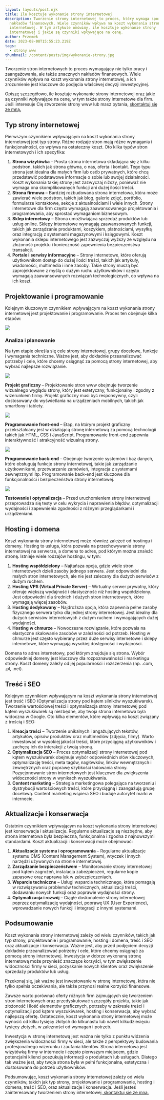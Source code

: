 ```yaml
---
layout: layouts/post.njk
title: Ile kosztuje wykonanie strony internetowej
description: Tworzenie strony internetowej to proces, który wymaga sporo pracy i
  nakładów finansowych. Wiele czynników wpływa na koszt wykonania strony
  internetowej. W tym artykule omówimy, ile kosztuje wykonanie strony
  internetowej i jakie są czynniki wpływające na cenę.
author: Przemek
date: 2023-08-08T15:55:23.219Z
tags:
  - strony www
thumbnail: /content/posts/img/wykonanie-strony.jpg
---
```

Tworzenie stron internetowych to proces wymagający nie tylko pracy i zaangażowania, ale także znacznych nakładów finansowych. Wiele czynników wpływa na koszt wykonania strony internetowej, a ich zrozumienie jest kluczowe do podjęcia właściwej decyzji inwestycyjnej. 

Opiszę szczegółowo, ile kosztuje wykonanie strony internetowej oraz jakie są czynniki wpływające na cenę, w tym także strony internetowe dla firm. Jeśli interesuje Cię stworzenie strony www lub masz pytania, [skontaktuj się ze mną.](/kontakt/)

## Typ strony internetowej

Pierwszym czynnikiem wpływającym na koszt wykonania strony internetowej jest typ strony. Różne rodzaje stron mają różne wymagania i funkcjonalności, co wpływa na ostateczny koszt. Oto kilka typów stron internetowych i ich specyfika:

1. **Strona wizytówka** – Prosta strona internetowa składająca się z kilku podstron, takich jak strona główna, o nas, oferta i kontakt. Tego typu strona jest idealna dla małych firm lub osób prywatnych, które chcą przedstawić podstawowe informacje o sobie lub swojej działalności. Koszt wykonania takiej strony jest zazwyczaj niższy, ponieważ nie wymaga ona skomplikowanych funkcji ani dużej ilości treści.
2. **Strona firmowa** – Bardziej rozbudowana strona internetowa, która może zawierać wiele podstron, takich jak blog, galerie zdjęć, portfolio, formularze kontaktowe, sekcje z aktualnościami i wiele innych. Strony internetowe dla firm często wymagają zaawansowanego projektowania i programowania, aby sprostać wymaganiom biznesowym.
3. **Sklep internetowy** – Strona umożliwiająca sprzedaż produktów lub usług online. Sklepy internetowe wymagają zaawansowanych funkcji, takich jak zarządzanie produktami, koszykiem, płatnościami, wysyłką oraz integracją z systemami magazynowymi i księgowymi. Koszt wykonania sklepu internetowego jest zazwyczaj wyższy ze względu na złożoność projektu i konieczność zapewnienia bezpieczeństwa transakcji.
4. **Portale i serwisy informacyjne** – Strony internetowe, które oferują użytkownikom dostęp do dużej ilości treści, takich jak artykuły, wiadomości, multimedia i inne zasoby. Takie strony muszą być zaprojektowane z myślą o dużym ruchu użytkowników i często wymagają zaawansowanych rozwiązań technologicznych, co wpływa na ich koszt.

## Projektowanie i programowanie

Kolejnym kluczowym czynnikiem wpływającym na koszt wykonania strony internetowej jest projektowanie i programowanie. Proces ten obejmuje kilka etapów:

![](/content/posts/img/planowanie-strony-www.jpg)

### Analiza i planowanie

Na tym etapie określa się cele strony internetowej, grupy docelowe, funkcje i wymagania techniczne. Ważne jest, aby dokładnie przeanalizować potrzeby i cele, które chcemy osiągnąć za pomocą strony internetowej, aby wybrać najlepsze rozwiązanie.

![](/content/posts/img/projekt-graficzny-strony.jpg)

**Projekt graficzny** – Projektowanie stron www obejmuje tworzenie wizualnego wyglądu strony, który jest estetyczny, funkcjonalny i zgodny z wizerunkiem firmy. Projekt graficzny musi być responsywny, czyli dostosowany do wyświetlania na urządzeniach mobilnych, takich jak smartfony i tablety.

![](/content/posts/img/programowanie-frontend-strony.jpg)

**Programowanie front-end** – Etap, na którym projekt graficzny przekształcany jest w działającą stronę internetową za pomocą technologii takich jak HTML, CSS i JavaScript. Programowanie front-end zapewnia interaktywność i atrakcyjność wizualną strony.

![](/content/posts/img/backend-strony-www.jpg)

**Programowanie back-end** – Obejmuje tworzenie systemów i baz danych, które obsługują funkcje strony internetowej, takie jak zarządzanie użytkownikami, przetwarzanie zamówień, integracja z systemami zewnętrznymi itp. Programowanie back-end jest kluczowe dla funkcjonalności i bezpieczeństwa strony internetowej.

![](/content/posts/img/testowanie-strony-www.jpg)

**Testowanie i optymalizacja** – Przed uruchomieniem strony internetowej przeprowadza się testy w celu wykrycia i naprawienia błędów, optymalizacji wydajności i zapewnienia zgodności z różnymi przeglądarkami i urządzeniami.

## Hosting i domena

Koszt wykonania strony internetowej może również zależeć od hostingu i domeny. Hosting to usługa, która pozwala na przechowywanie strony internetowej na serwerze, a domena to adres, pod którym można znaleźć stronę. Istnieje wiele rodzajów hostingu, w tym:

1. **Hosting współdzielony** – Najtańsza opcja, gdzie wiele stron internetowych dzieli zasoby jednego serwera. Jest odpowiedni dla małych stron internetowych, ale nie jest zalecany dla dużych serwisów z dużym ruchem.
2. **Hosting VPS (Virtual Private Server)** – Wirtualny serwer prywatny, który oferuje większą wydajność i elastyczność niż hosting współdzielony. Jest odpowiedni dla średnich i dużych stron internetowych, które wymagają więcej zasobów.
3. **Hosting dedykowany** – Najdroższa opcja, która zapewnia pełne zasoby fizycznego serwera tylko dla jednej strony internetowej. Jest idealny dla dużych serwisów internetowych z dużym ruchem i wymagających dużej wydajności.
4. **Hosting w chmurze** – Nowoczesne rozwiązanie, które pozwala na elastyczne skalowanie zasobów w zależności od potrzeb. Hosting w chmurze jest często wybierany przez duże serwisy internetowe i sklepy internetowe, które wymagają wysokiej dostępności i wydajności.

Domena to adres internetowy, pod którym znajduje się strona. Wybór odpowiedniej domeny jest kluczowy dla rozpoznawalności i marketingu strony. Koszt domeny zależy od jej popularności i rozszerzenia (np. .com, .pl, .net).

## Treść i SEO

Kolejnym czynnikiem wpływającym na koszt wykonania strony internetowej jest treść i SEO (Optymalizacja strony pod kątem silników wyszukiwarek). Tworzenie wartościowej treści i optymalizacja strony internetowej pod kątem wyszukiwarek są niezbędne, aby twoja strona internetowa była widoczna w Google. Oto kilka elementów, które wpływają na koszt związany z treścią i SEO:

1. **Kreacja treści** – Tworzenie unikalnych i angażujących tekstów, artykułów, opisów produktów oraz multimediów (zdjęcia, filmy). Warto inwestować w wysokiej jakości treści, które przyciągną użytkowników i zachęcą ich do interakcji z twoją stroną.
2. **Optymalizacja SEO** – Proces optymalizacji strony internetowej pod kątem wyszukiwarek obejmuje wybór odpowiednich słów kluczowych, optymalizację treści, meta tagów, nagłówków, linków wewnętrznych i zewnętrznych oraz poprawę szybkości ładowania strony. Pozycjonowanie stron internetowych jest kluczowe dla zwiększenia widoczności strony w wynikach wyszukiwania.
3. **Content marketing** – Strategia marketingowa polegająca na tworzeniu i dystrybucji wartościowych treści, które przyciągną i zaangażują grupę docelową. Content marketing wspiera SEO i buduje autorytet marki w internecie.

## Aktualizacje i konserwacja

Ostatnim czynnikiem wpływającym na koszt wykonania strony internetowej jest konserwacja i aktualizacje. Regularne aktualizacje są niezbędne, aby strona internetowa była bezpieczna, funkcjonalna i zgodna z najnowszymi standardami. Koszt aktualizacji i konserwacji może obejmować:

1. **Aktualizacje systemu i oprogramowania** – Regularne aktualizacje systemu CMS (Content Management System), wtyczek i innych narzędzi używanych na stronie internetowej.
2. **Zarządzanie bezpieczeństwem** – Monitorowanie strony internetowej pod kątem zagrożeń, instalacja zabezpieczeń, regularne kopie zapasowe oraz naprawa luk w zabezpieczeniach.
3. **Wsparcie techniczne** – Usługi wsparcia technicznego, które pomagają w rozwiązywaniu problemów technicznych, aktualizacji treści, dodawaniu nowych funkcji oraz poprawie wydajności strony.
4. **Optymalizacja i rozwój** – Ciągłe doskonalenie strony internetowej poprzez optymalizację wydajności, poprawę UX (User Experience), wprowadzanie nowych funkcji i integracji z innymi systemami.

## Podsumowanie

Koszt wykonania strony internetowej zależy od wielu czynników, takich jak typ strony, projektowanie i programowanie, hosting i domena, treść i SEO oraz aktualizacje i konserwacja. Ważne jest, aby przed podjęciem decyzji dokładnie przeanalizować potrzeby i cele, które chcemy osiągnąć za pomocą strony internetowej. Inwestycja w dobrze wykonaną stronę internetową może przynieść znaczące korzyści, w tym zwiększenie widoczności firmy w sieci, pozyskanie nowych klientów oraz zwiększenie sprzedaży produktów lub usług.

Przekonaj się, jak ważne jest inwestowanie w stronę internetową, która nie tylko spełnia oczekiwania, ale także przynosi realne korzyści finansowe.

Zawsze warto porównać oferty różnych firm zajmujących się tworzeniem stron internetowych oraz przedyskutować szczegóły projektu, takie jak złożoność i ilość elementów graficznych, potrzeby w zakresie treści i optymalizacji pod kątem wyszukiwarek, hosting i konserwacja, aby wybrać najlepszą ofertę. Ostatecznie, koszt wykonania strony internetowej może wynosić od kilku tysięcy złotych do kilkunastu lub nawet kilkudziesięciu tysięcy złotych, w zależności od wymagań i potrzeb.

Inwestycja w stronę internetową jest ważna nie tylko z punktu widzenia zwiększenia widoczności firmy w sieci, ale także z perspektywy budowania profesjonalnego wizerunku i zaufania klientów. Strona internetowa jest wizytówką firmy w internecie i często pierwszym miejscem, gdzie potencjalni klienci poszukują informacji o produktach lub usługach. Dlatego tak ważne jest, aby twoja strona była w pełni funkcjonalna, estetyczna i dostosowana do potrzeb użytkowników.

Podsumowując, koszt wykonania strony internetowej zależy od wielu czynników, takich jak typ strony, projektowanie i programowanie, hosting i domena, treść i SEO, oraz aktualizacje i konserwacja. Jeśli jesteś zainteresowany tworzeniem strony internetowej,[ skontaktuj się ze mną.](/kontakt/)